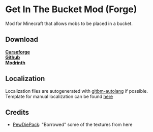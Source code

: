 # Get In The Bucket Mod (Forge)

Mod for Minecraft that allows mobs to be placed in a bucket.

## Download
**[Curseforge](https://www.curseforge.com/minecraft/mc-mods/get-in-the-bucket-mod)** \
**[Github](https://github.com/vladaviedov/gitbm/releases)** \
**[Modrinth](https://modrinth.com/mod/get-in-the-bucket-mod)**

## Localization
Localization files are autogenerated with [gitbm-autolang](https://github.com/vladaviedov/gitbm-autolang) if possible.
Template for manual localization can be found [here](template/lang.json)

## Credits
- [PewDiePack](https://www.curseforge.com/minecraft/texture-packs/the-pewdiepack): "Borrowed" some  of the textures from here
